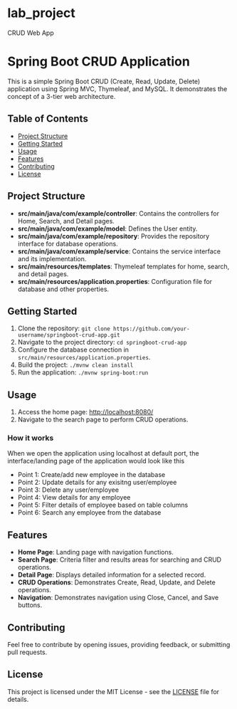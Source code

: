 # lab_project
CRUD Web App
# Spring Boot CRUD Application

This is a simple Spring Boot CRUD (Create, Read, Update, Delete) application using Spring MVC, Thymeleaf, and MySQL. It demonstrates the concept of a 3-tier web architecture.

## Table of Contents
- [Project Structure](#project-structure)
- [Getting Started](#getting-started)
- [Usage](#usage)
- [Features](#features)
- [Contributing](#contributing)
- [License](#license)

## Project Structure

- **src/main/java/com/example/controller**: Contains the controllers for Home, Search, and Detail pages.
- **src/main/java/com/example/model**: Defines the User entity.
- **src/main/java/com/example/repository**: Provides the repository interface for database operations.
- **src/main/java/com/example/service**: Contains the service interface and its implementation.
- **src/main/resources/templates**: Thymeleaf templates for home, search, and detail pages.
- **src/main/resources/application.properties**: Configuration file for database and other properties.

## Getting Started

1. Clone the repository: `git clone https://github.com/your-username/springboot-crud-app.git`
2. Navigate to the project directory: `cd springboot-crud-app`
3. Configure the database connection in `src/main/resources/application.properties`.
4. Build the project: `./mvnw clean install`
5. Run the application: `./mvnw spring-boot:run`

## Usage

1. Access the home page: [http://localhost:8080/](http://localhost:8080/)
2. Navigate to the search page to perform CRUD operations.

### How it works

When we open the application using localhost at default port, the interface/landing page of the application would look like this
- Point 1: Create/add new employee in the database
- Point 2: Update details for any exisitng user/employee
- Point 3: Delete any user/employee
- Point 4: View details for any employee
- Point 5: Filter details of employee based on table columns
- Point 6: Search any employee from the database

## Features

- **Home Page**: Landing page with navigation functions.
- **Search Page**: Criteria filter and results areas for searching and CRUD operations.
- **Detail Page**: Displays detailed information for a selected record.
- **CRUD Operations**: Demonstrates Create, Read, Update, and Delete operations.
- **Navigation**: Demonstrates navigation using Close, Cancel, and Save buttons.

## Contributing

Feel free to contribute by opening issues, providing feedback, or submitting pull requests.

## License

This project is licensed under the MIT License - see the [LICENSE](LICENSE) file for details.

